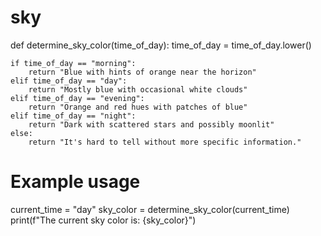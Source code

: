 # sky
def determine_sky_color(time_of_day):
    time_of_day = time_of_day.lower()
    
    if time_of_day == "morning":
        return "Blue with hints of orange near the horizon"
    elif time_of_day == "day":
        return "Mostly blue with occasional white clouds"
    elif time_of_day == "evening":
        return "Orange and red hues with patches of blue"
    elif time_of_day == "night":
        return "Dark with scattered stars and possibly moonlit"
    else:
        return "It's hard to tell without more specific information."

# Example usage
current_time = "day"
sky_color = determine_sky_color(current_time)
print(f"The current sky color is: {sky_color}")
